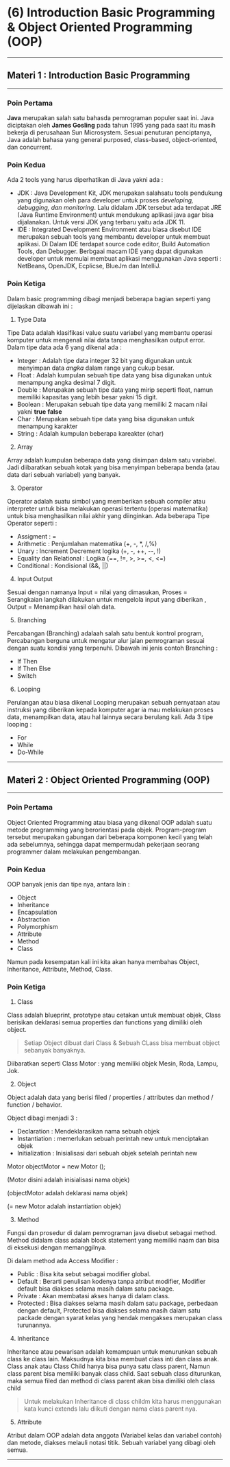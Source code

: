 # (6) Introduction Basic Programming & Object Oriented Programming (OOP)

---

## Materi 1 : Introduction Basic Programming

---
### Poin Pertama

**Java** merupakan salah satu bahasda pemrograman populer saat ini. Java diciptakan oleh **James Gosling** pada tahun 1995 yang pada saat itu masih bekerja di perusahaan Sun Microsystem. Sesuai penuturan penciptanya, Java adalah bahasa yang general purposed, class-based, object-oriented, dan concurrent.


### Poin Kedua

Ada 2 tools yang harus diperhatikan di Java yakni  ada :

- JDK : Java Development Kit, JDK merupakan salahsatu tools pendukung yang digunakan oleh para developer untuk proses *developing, debugging, dan monitoring*. Lalu didalam JDK tersebut ada terdapat JRE (Java Runtime Environment) untuk mendukung aplikasi java agar bisa dijalanakan. Untuk versi JDK yang terbaru yaitu ada JDK 11.
- IDE : Integrated Development Environment atau biasa disebut IDE merupakan sebuah tools yang membantu developer untuk membuat aplikasi. Di Dalam IDE terdapat source code editor, Build Automation Tools, dan Debugger. Berbgaai macam IDE yang dapat digunakan developer untuk memulai membuat aplikasi menggunakan Java seperti : NetBeans, OpenJDK, Ecplicse, BlueJm dan IntelliJ.

### Poin Ketiga

Dalam basic programming dibagi menjadi beberapa bagian seperti yang dijelaskan dibawah ini :

1. Type Data

Tipe Data adalah klasifikasi value suatu variabel yang membantu operasi komputer untuk mengenali nilai data tanpa menghasilkan output error. Dalam tipe data ada 6 yang dikenal ada :

- Integer : Adalah tipe data integer 32 bit yang digunakan untuk menyimpan data *angka* dalam range yang cukup besar.
- Float : Adalah kumpulan sebuah tipe data yang bisa digunakan untuk menampung angka desimal 7 digit.
- Double : Merupakan sebuah tipe data yang mirip seperti float, namun memiliki kapasitas yang lebih besar yakni 15 digit.
- Boolean : Merupakan sebuah tipe data yang memiliki 2 macam nilai yakni **true** **false**
- Char : Merupakan sebuah tipe data yang bisa digunakan untuk menampung karakter
- String : Adalah kumpulan beberapa kareakter (char)

2. Array 

Array adalah kumpulan beberapa data yang disimpan dalam satu variabel. Jadi diibaratkan sebuah kotak yang bisa menyimpan beberapa benda (atau data dari sebuah variabel) yang banyak.

3.  Operator

Operator adalah suatu simbol yang memberikan sebuah compiler atau interpreter untuk bisa melakukan operasi tertentu (operasi matematika) untuk bisa menghasilkan nilai akhir yang diinginkan. Ada beberapa Tipe Operator seperti :

- Assigment : = 
- Arithmetic : Penjumlahan matematika (+, -, *, /,%)
- Unary : Increment Decrement logika (+, -, ++, --, !)
- Equality dan Relational : Logika (==, !=, >, >=, <, <=)
- Conditional : Kondisional (&&, ||)

4. Input Output

Sesuai dengan namanya Input = nilai yang dimasukan, Proses = Serangkaian langkah dilakukan untuk mengelola input yang diberikan , Output = Menampilkan hasil olah data.

5. Branching

Percabangan (Branching) adalaah salah satu bentuk kontrol program, Percabangan berguna untuk mengatur alur jalan pemrograman sesuai dengan suatu kondisi yang terpenuhi. Dibawah ini jenis contoh Branching :

- If Then
- If Then Else
- Switch

6. Looping

Perulangan atau biasa dikenal Looping merupakan sebuah pernyataan atau instruksi yang diberikan kepada komputer agar ia mau melakukan proses data, menampilkan data, atau hal lainnya secara berulang kali. Ada 3 tipe looping :

- For
- While
- Do-While

---

## Materi 2 : Object Oriented Programming (OOP)

---

### Poin Pertama

Object Oriented Programming atau biasa yang dikenal OOP adalah suatu metode programming yang berorientasi pada objek. Program-program tersebut merupakan gabungan dari beberapa komponen kecil yang telah ada sebelumnya, sehingga dapat mempermudah pekerjaan seorang programmer dalam melakukan pengembangan.

### Poin Kedua

OOP banyak jenis dan tipe nya, antara lain :

- Object
- Inheritance
- Encapsulation
- Abstraction
- Polymorphism
- Attribute
- Method
- Class

Namun pada kesempatan kali ini kita akan hanya membahas Object, Inheritance, Attribute, Method, Class.

### Poin Ketiga

1. Class

Class adalah blueprint, prototype atau cetakan untuk membuat objek, Class berisikan deklarasi semua properties dan functions yang dimiliki oleh object.

> Setiap Object dibuat dari Class & Sebuah CLass bisa membuat object sebanyak banyaknya.

Diibaratkan seperti Class Motor : yang memiliki objek Mesin, Roda, Lampu, Jok.

2. Object

Object adalah data yang berisi filed / properties / attributes dan method / function / behavior.

Object dibagi menjadi 3 :

- Declaration : Mendeklarasikan nama sebuah objek
- Instantiation : memerlukan sebuah perintah new untuk menciptakan objek
- Initialization : Inisialisasi dari sebuah objek setelah perintah new

Motor objectMotor = new Motor ();

(Motor disini adalah inisialisasi nama objek)

(objectMotor adalah deklarasi nama objek)

(= new Motor adalah instantiation objek)

3. Method

Fungsi dan prosedur di dalam pemrograman java disebut sebagai method. Method didalam class adalah block statement yang memiliki naam dan bisa di eksekusi dengan memanggilnya.

Di dalam method ada Access Modifier :

- Public : Bisa kita sebut sebagai modifier global.
- Default : Berarti penulisan kodenya tanpa atribut modifier, Modifier default bisa diakses selama masih dalam satu package.
- Private : Akan membatasi akses hanya di dalam class.
- Protected : Bisa diakses selama masih dalam satu package, perbedaan dengan default, Protected bisa diakses selama masih dalam satu packade dengan syarat kelas yang hendak mengakses merupakan class turunannya.

4. Inheritance

Inheritance atau pewarisan adalah kemampuan untuk menurunkan sebuah class ke class lain. Maksudnya kita bisa membuat class inti dan class anak. Class anak atau Class Child hanya bisa punya satu class parent, Namun class parent bisa memiliki banyak class child. Saat sebuah class diturunkan, maka semua filed dan method di class parent akan bisa dimiliki oleh class child

> Untuk melakukan Inheritance di class childm kita harus menggunakan kata kunci extends lalu diikuti dengan nama class parent nya.

5. Attribute

Atribut dalam OOP adalah data anggota (Variabel kelas dan variabel contoh) dan metode, diakses melauli notasi titik. Sebuah variabel yang dibagi oleh semua.

---
